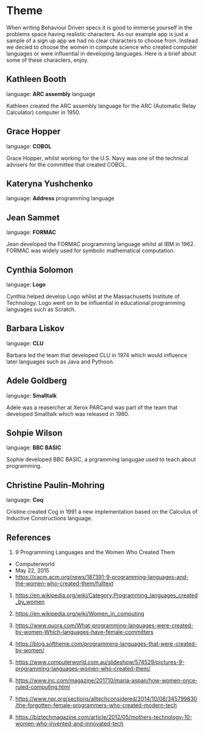 # Theme

When writing Behaviour Driven specs it is good to immerse yourself in the problems space having realistic characters. As our example app is just a sample of a sign up app we had no clear characters to choose from. Instead we decied to choose the women in compute science who created computer languages or were influential in developing languages. Here is a brief about some of these characters, enjoy.

## Kathleen Booth

language: **ARC assembly** language

Kathleen created the ARC assembly language for the ARC (Automatic Relay Calculator) computer in 1950.

## Grace Hopper

language: **COBOL**

Grace Hopper, whilst working for the U.S. Navy was one of the technical advisers for the committee that created COBOL.

## Kateryna Yushchenko

language: **Address** programming language

## Jean Sammet

language: **FORMAC**

Jean developed the FORMAC programming language whilst at IBM in 1962. FORMAC was widely used for symbolic mathematical computation.

## Cynthia Solomon

language: **Logo**

Cynthia helped develop Logo whilst at the Massachusetts Institute of Technology. Logo went on to be influential in educational programming languages such as Scratch.

## Barbara Liskov

language: **CLU**

Barbara led the team that developed CLU in 1974 which would influence later languages such as Java and Pythoon.

## Adele Goldberg

language: **Smalltalk**

Adele was a reasercher at Xerox PARCand was part of the team that developed Smalltalk which was released in 1980.

## Sohpie Wilson

language: **BBC BASIC**

Sophie developed BBC BASIC, a prgramming langugae used to teach about programming.

## Christine Paulin-Mohring

language: **Coq**

Cristine created Cog in 1991 a new implementation based on the Calculus of Inductive Constructions language.

## References

1. 9 Programming Languages and the Women Who Created Them

- Computerworld
- May 22, 2015
- https://cacm.acm.org/news/187391-9-programming-languages-and-the-women-who-created-them/fulltext

1. https://en.wikipedia.org/wiki/Category:Programming_languages_created_by_women

1. https://en.wikipedia.org/wiki/Women_in_computing

1. https://www.quora.com/What-programming-languages-were-created-by-women-Which-languages-have-female-committers

1. https://blog.softheme.com/programming-languages-that-were-created-by-women/

1. https://www.computerworld.com.au/slideshow/574529/pictures-9-programming-languages-women-who-created-them/

1. https://www.inc.com/magazine/201710/maria-aspan/how-women-once-ruled-computing.html

1. https://www.npr.org/sections/alltechconsidered/2014/10/06/345799830/the-forgotten-female-programmers-who-created-modern-tech

1. https://biztechmagazine.com/article/2012/05/mothers-technology-10-women-who-invented-and-innovated-tech
